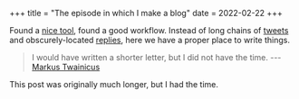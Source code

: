 +++
title = "The episode in which I make a blog"
date = 2022-02-22
+++

Found a [nice tool](https://gohugo.io/), found a good workflow. Instead of long
chains of [tweets][twitter] and obscurely-located [replies][devforum], here we
have a proper place to write things.

> I would have written a shorter letter, but I did not have the time.
> --- [Markus Twainicus][pascal]

This post was originally much longer, but I had the time.

[twitter]: https://twitter.com/Anaminus
[devforum]: https://devforum.roblox.com/u/anaminus
[pascal]: https://en.wikipedia.org/wiki/Blaise_Pascal
